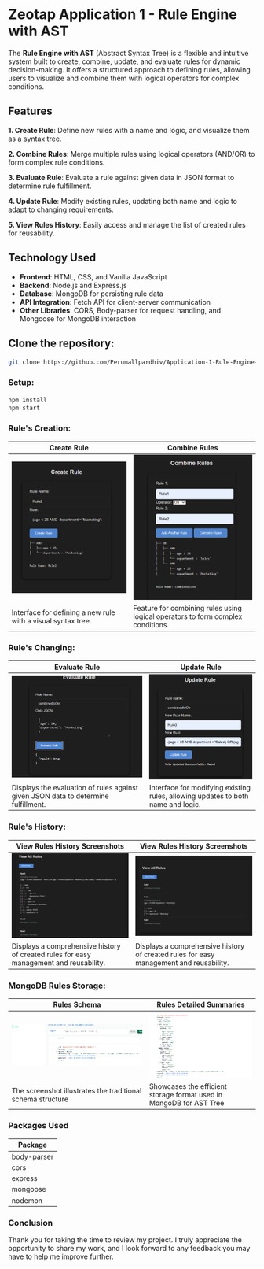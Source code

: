 # Zeotap Application 1 - Rule Engine with AST

The **Rule Engine with AST** (Abstract Syntax Tree) is a flexible and intuitive system built to create, combine, update, and evaluate rules for dynamic decision-making. It offers a structured approach to defining rules, allowing users to visualize and combine them with logical operators for complex conditions.

## Features
**1. Create Rule**: Define new rules with a name and logic, and visualize them as a syntax tree.
  
**2. Combine Rules**: Merge multiple rules using logical operators (AND/OR) to form complex rule conditions.

**3. Evaluate Rule**: Evaluate a rule against given data in JSON format to determine rule fulfillment.

**4. Update Rule**: Modify existing rules, updating both name and logic to adapt to changing requirements.

**5. View Rules History**: Easily access and manage the list of created rules for reusability.


## Technology Used
- **Frontend**: HTML, CSS, and Vanilla JavaScript
- **Backend**: Node.js and Express.js
- **Database**: MongoDB for persisting rule data
- **API Integration**: Fetch API for client-server communication
- **Other Libraries**: CORS, Body-parser for request handling, and Mongoose for MongoDB interaction


## Clone the repository:
```bash
git clone https://github.com/Perumallpardhiv/Application-1-Rule-Engine-with-AST.git
```

### Setup:
```bash
npm install
npm start
```

### Rule's Creation:

| Create Rule | Combine Rules |
|------------------------|--------------------------|
| ![Create Rule](/screenshots/1.png) | ![Combine Rules](/screenshots/2.png) |
| Interface for defining a new rule with a visual syntax tree. | Feature for combining rules using logical operators to form complex conditions. |

### Rule's Changing:
| Evaluate Rule | Update Rule |
|---------------------------|------------------------|
| ![Evaluate Rule 2](/screenshots/4.png) | ![Update Rule](/screenshots/5.png) |
| Displays the evaluation of rules against given JSON data to determine fulfillment. | Interface for modifying existing rules, allowing updates to both name and logic. |

### Rule's History:
| View Rules History Screenshots | View Rules History Screenshots |
|-------------------------------|-----------------------|
| ![View History 1](/screenshots/6.png) | ![View History 2](/screenshots/7.png) |
| Displays a comprehensive history of created rules for easy management and reusability. | Displays a comprehensive history of created rules for easy management and reusability. |


### MongoDB Rules Storage:

| Rules Schema                                | Rules Detailed Summaries                                |
|--------------------------------------------------|------------------------------------------------|
| ![Screenshot](/screenshots/8.png) | ![Screenshot](/screenshots/9.png) |
|The screenshot illustrates the traditional schema structure | Showcases the efficient storage format used in MongoDB for AST Tree|


### Packages Used

| Package      |
|--------------|
| body-parser  |
| cors         |
| express      |
| mongoose     |
| nodemon      |

### Conclusion

Thank you for taking the time to review my project. I truly appreciate the opportunity to share my work, and I look forward to any feedback you may have to help me improve further.
